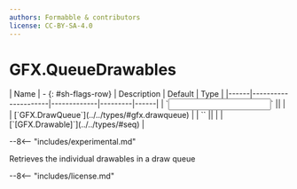 ```yaml
---
authors: Formabble & contributors
license: CC-BY-SA-4.0
---
```



# GFX.QueueDrawables

<div class="sh-parameters" markdown="1">
| Name | - {: #sh-flags-row} | Description | Default | Type |
|------|---------------------|-------------|---------|------|
| `<input>` || | | [`GFX.DrawQueue`](../../types/#gfx.drawqueue) |
| `<output>` || | | [`[GFX.Drawable]`](../../types/#seq) |

</div>

--8<-- "includes/experimental.md"

Retrieves the individual drawables in a draw queue

--8<-- "includes/license.md"

